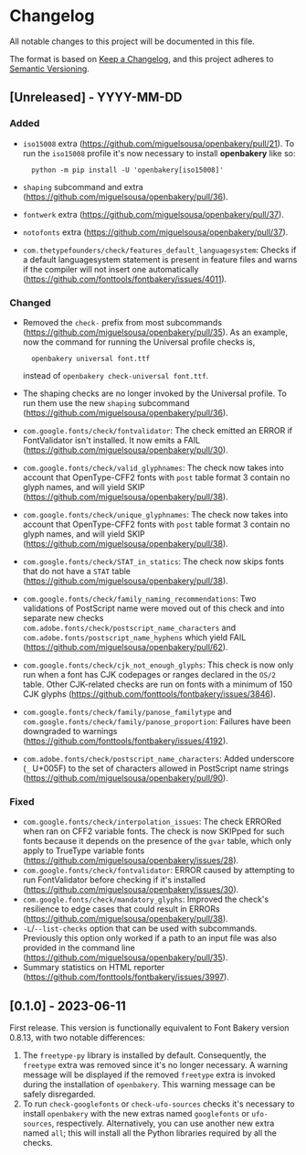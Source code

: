 # Changelog

All notable changes to this project will be documented in this file.

The format is based on [Keep a Changelog](https://keepachangelog.com/en/1.0.0/),
and this project adheres to [Semantic Versioning](https://semver.org/spec/v2.0.0.html).

## [Unreleased] - YYYY-MM-DD

### Added

- `iso15008` extra (https://github.com/miguelsousa/openbakery/pull/21). To run the `iso15008` profile it's now necessary to install **openbakery** like so:

        python -m pip install -U 'openbakery[iso15008]'

- `shaping` subcommand and extra (https://github.com/miguelsousa/openbakery/pull/36).
- `fontwerk` extra (https://github.com/miguelsousa/openbakery/pull/37).
- `notofonts` extra (https://github.com/miguelsousa/openbakery/pull/37).
- `com.thetypefounders/check/features_default_languagesystem`: Checks if a default languagesystem statement is present in feature files and warns if the compiler will not insert one automatically (https://github.com/fonttools/fontbakery/issues/4011).

### Changed

- Removed the `check-` prefix from most subcommands (https://github.com/miguelsousa/openbakery/pull/35). As an example, now the command for running the Universal profile checks is,

        openbakery universal font.ttf

  instead of `openbakery check-universal font.ttf`.

- The shaping checks are no longer invoked by the Universal profile. To run them use the new `shaping` subcommand (https://github.com/miguelsousa/openbakery/pull/36).
- `com.google.fonts/check/fontvalidator`: The check emitted an ERROR if FontValidator isn't installed. It now emits a FAIL (https://github.com/miguelsousa/openbakery/pull/30).
- `com.google.fonts/check/valid_glyphnames`: The check now takes into account that OpenType-CFF2 fonts with `post` table format 3 contain no glyph names, and will yield SKIP (https://github.com/miguelsousa/openbakery/pull/38).
- `com.google.fonts/check/unique_glyphnames`: The check now takes into account that OpenType-CFF2 fonts with `post` table format 3 contain no glyph names, and will yield SKIP (https://github.com/miguelsousa/openbakery/pull/38).
- `com.google.fonts/check/STAT_in_statics`: The check now skips fonts that do not have a `STAT` table (https://github.com/miguelsousa/openbakery/pull/38).
- `com.google.fonts/check/family_naming_recommendations`: Two validations of PostScript name were moved out of this check and into separate new checks `com.adobe.fonts/check/postscript_name_characters` and `com.adobe.fonts/postscript_name_hyphens` which yield FAIL (https://github.com/miguelsousa/openbakery/pull/62).
- `com.google.fonts/check/cjk_not_enough_glyphs`: This check is now only run when a font has CJK codepages or ranges declared in the `OS/2` table. Other CJK-related checks are run on fonts with a minimum of 150 CJK glyphs (https://github.com/fonttools/fontbakery/issues/3846).
- `com.google.fonts/check/family/panose_familytype` and `com.google.fonts/check/family/panose_proportion`: Failures have been downgraded to warnings (https://github.com/fonttools/fontbakery/issues/4192).
- `com.adobe.fonts/check/postscript_name_characters`: Added underscore (`_` U+005F) to the set of characters allowed in PostScript name strings (https://github.com/miguelsousa/openbakery/pull/90).

### Fixed

- `com.google.fonts/check/interpolation_issues`: The check ERRORed when ran on CFF2 variable fonts. The check is now SKIPped for such fonts because it depends on the presence of the `gvar` table, which only apply to TrueType variable fonts (https://github.com/miguelsousa/openbakery/issues/28).
- `com.google.fonts/check/fontvalidator`: ERROR caused by attempting to run FontValidator before checking if it's installed (https://github.com/miguelsousa/openbakery/issues/30).
- `com.google.fonts/check/mandatory_glyphs`: Improved the check's resilience to edge cases that could result in ERRORs (https://github.com/miguelsousa/openbakery/pull/38).
- `-L`/`--list-checks` option that can be used with subcommands. Previously this option only worked if a path to an input file was also provided in the command line (https://github.com/miguelsousa/openbakery/pull/35).
- Summary statistics on HTML reporter (https://github.com/fonttools/fontbakery/issues/3997).

## [0.1.0] - 2023-06-11

First release. This version is functionally equivalent to Font Bakery version 0.8.13, with two notable differences:

1. The `freetype-py` library is installed by default. Consequently, the `freetype` extra was removed since it's no longer necessary. A warning message will be displayed if the removed `freetype` extra is invoked during the installation of `openbakery`. This warning message can be safely disregarded.
2. To run `check-googlefonts` or `check-ufo-sources` checks it's necessary to install `openbakery` with the new extras named `googlefonts` or `ufo-sources`, respectively. Alternatively, you can use another new extra named `all`; this will install all the Python libraries required by all the checks.
